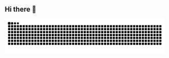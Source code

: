 ## Hi there 👋

<!--
**BabyOilJohnson/BabyOilJohnson** is a ✨ _special_ ✨ repository because its `README.md` (this file) appears on your GitHub profile.

Here are some ideas to get you started:

- 🔭 I’m currently working on ...
- 🌱 I’m currently learning ...
- 👯 I’m looking to collaborate on ...
- 🤔 I’m looking for help with ...
- 💬 Ask me about ...
- 📫 How to reach me: ...
- 😄 Pronouns: ...
- ⚡ Fun fact: ...
-->

<picture>
  <source media="(prefers-color-scheme: dark)" srcset="https://github.com/BabyOilJohnson/BabyOilJohnson/blob/output/github-snake-dark.svg" />
  <source media="(prefers-color-scheme: light)" srcset="https://github.com/BabyOilJohnson/BabyOilJohnson/blob/output/github-snake.svgBab" />
  <img alt="github-snake" src="https://github.com/BabyOilJohnson/BabyOilJohnson/blob/output/github-snake.svg" />
</picture>
